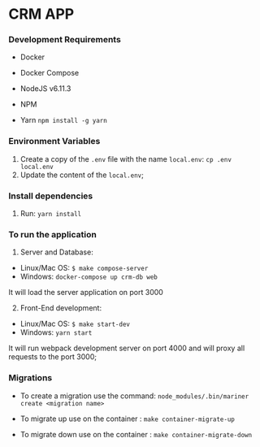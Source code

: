 # CRM APP

### Development Requirements

- Docker
- Docker Compose

- NodeJS v6.11.3
- NPM
- Yarn `npm install -g yarn`

### Environment Variables

1. Create a copy of the `.env` file with the name `local.env`: `cp .env local.env`
2. Update the content of the `local.env`;

### Install dependencies

1. Run: `yarn install`

### To run the application

1. Server and Database:
- Linux/Mac OS: `$ make compose-server`
- Windows: `docker-compose up crm-db web`

It will load the server application on port 3000

2. Front-End development:
- Linux/Mac OS: `$ make start-dev`
- Windows: `yarn start`

It will run webpack development server on port 4000 and will proxy all requests to the port 3000;

### Migrations

- To create a migration use the command: `node_modules/.bin/mariner create <migration name>`

- To migrate up use on the container : `make container-migrate-up`

- To migrate down use on the container : `make container-migrate-down`
